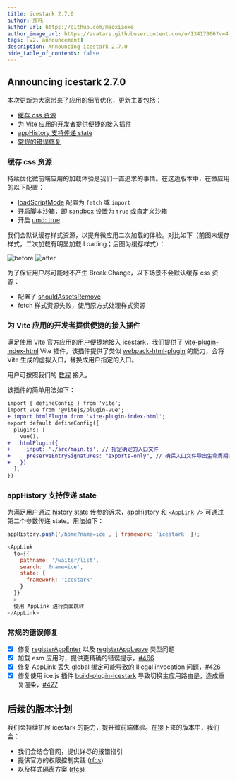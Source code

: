 ```yaml
---
title: icestark 2.7.0
author: 那吒
author_url: https://github.com/maoxiaoke
author_image_url: https://avatars.githubusercontent.com/u/13417006?v=4
tags: [v2, announcement]
description: Announcing icestark 2.7.0
hide_table_of_contents: false
---
```


## Announcing icestark 2.7.0

本次更新为大家带来了应用的细节优化，更新主要包括：

- [缓存 css 资源](#缓存-css-资源)
- [为 Vite 应用的开发者提供便捷的接入插件](#为-vite-应用的开发者提供便捷的接入插件)
- [appHistory 支持传递 state](#apphistory-支持传递-state)
- [常规的错误修复](#常规的错误修复)

<!--truncate-->

### 缓存 css 资源

持续优化微前端应用的加载体验是我们一直追求的事情。在这边版本中，在微应用的以下配置：

+ [loadScriptMode](/../docs/api/ice-stark#loadscriptmode) 配置为 `fetch` 或 `import`
+ 开启脚本沙箱，即 [sandbox](/../docs/api/ice-stark#sandbox) 设置为 `true` 或自定义沙箱
+ 开启 [umd: true](/../docs/api/ice-stark#umd)

我们会默认缓存样式资源，以提升微应用二次加载的体验。对比如下（前图未缓存样式，二次加载有明显加载 Loading；后图为缓存样式）：

<div>
  <img src="https://gw.alicdn.com/imgextra/i3/O1CN013rJb831WMzoAOPEnY_!!6000000002775-1-tps-1500-533.gif" alt="before" />
  <img src="https://gw.alicdn.com/imgextra/i4/O1CN01CLqVV224pZSIDF0z6_!!6000000007440-1-tps-1500-533.gif" alt="after" />
</div>

为了保证用户尽可能地不产生 Break Change，以下场景不会默认缓存 css 资源：

+ 配置了 [shouldAssetsRemove](/../docs/api/ice-stark#shouldassetsremove)
+ fetch 样式资源失败，使用原方式处理样式资源

### 为 Vite 应用的开发者提供便捷的接入插件

满足使用 Vite 官方应用的用户便捷地接入 icestark，我们提供了 [vite-plugin-index-html](https://github.com/alibaba/ice/tree/master/packages/vite-plugin-index-html) Vite 插件。该插件提供了类似 [webpack-html-plugin](https://github.com/jantimon/html-webpack-plugin) 的能力，会将 Vite 生成的虚拟入口，替换成用户指定的入口。

用户可按照我们的 [教程](/../docs/guide/use-child/others#vite-应用) 接入。

该插件的简单用法如下：

```diff
import { defineConfig } from 'vite';
import vue from '@vitejs/plugin-vue';
+ import htmlPlugin from 'vite-plugin-index-html';
export default defineConfig({
  plugins: [
    vue(),
+   htmlPlugin({
+     input: './src/main.ts', // 指定确定的入口文件
+     preserveEntrySignatures: "exports-only", // 确保入口文件导出生命周期函数
+   })
  ],
})
```

### appHistory 支持传递 state

为满足用户通过 [history state](https://developer.mozilla.org/en-US/docs/Web/API/History/state) 传参的诉求，[appHistory](/../docs/api/ice-stark-app#apphistory) 和 [`<AppLink />`](/../docs/api/ice-stark-app#applink) 可通过第二个参数传递 state。用法如下：

```js
appHistory.push('/home?name=ice', { framework: 'icestark' });

<AppLink
  to={{
    pathname: '/waiter/list',
    search: '?name=ice',
    state: {
      framework: 'icestark'
    }
  }}
  >
  使用 AppLink 进行页面跳转
</AppLink>
```

### 常规的错误修复

- [x] 修复 [registerAppEnter](/../docs/api/ice-stark-app/#registerappenter) 以及 [registerAppLeave](/../docs/api/ice-stark-app/#registerAppLeave) 类型问题
- [x] 加载 esm 应用时，提供更精确的错误提示，[#466](https://github.com/ice-lab/icestark/issues/466)
- [x] 修复 AppLink 丢失 global 绑定可能导致的 Illegal invocation 问题，[#426](https://github.com/ice-lab/icestark/issues/426)
- [x] 修复使用 ice.js 插件 [build-plugin-icestark](https://ice.work/docs/guide/advanced/icestark/) 导致切换主应用路由是，造成重复渲染，[#427](https://github.com/ice-lab/icestark/issues/427)

## 后续的版本计划

我们会持续扩展 icestark 的能力，提升微前端体验。在接下来的版本中，我们会：

+ 我们会结合官网，提供详尽的报错指引
+ 提供官方的权限控制实践 ([rfcs](https://github.com/ice-lab/icestark/issues/396))
+ 以及样式隔离方案 ([rfcs](https://github.com/ice-lab/icestark/issues/413))

